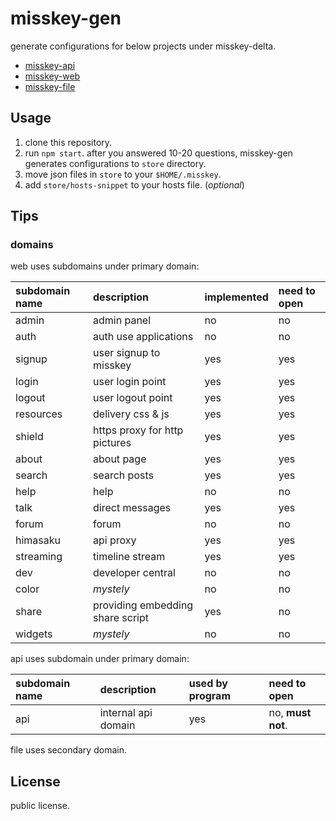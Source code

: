 misskey-gen
=====
generate configurations for below projects under misskey-delta.  
- [misskey-api](https://github.com/misskey-delta/misskey-api)
- [misskey-web](https://github.com/misskey-delta/misskey-web)
- [misskey-file](https://github.com/misskey-delta/misskey-file)

Usage
-----
1. clone this repository.
2. run `npm start`. after you answered 10-20 questions, misskey-gen generates configurations to `store` directory.
3. move json files in `store` to your `$HOME/.misskey`.
4. add `store/hosts-snippet` to your hosts file. (_optional_)

Tips
-----

### domains
web uses subdomains under primary domain:  

| subdomain name | description | implemented | need to open |
| :-- | :-- | :-- | :-- |
| admin | admin panel | no | no |
| auth | auth use applications | no | no |
| signup | user signup to misskey | yes | yes |
| login | user login point | yes | yes |
| logout | user logout point | yes | yes |
| resources | delivery css & js | yes | yes |
| shield | https proxy for http pictures | yes | yes |
| about | about page | yes | yes |
| search | search posts | yes | yes |
| help | help | no | no |
| talk | direct messages | yes | yes |
| forum | forum | no | no |
| himasaku | api proxy | yes | yes |
| streaming | timeline stream | yes | yes |
| dev | developer central | no | no |
| color | _mystely_ | no | no |
| share | providing embedding share script | yes | no |
| widgets | _mystely_ | no | no |

api uses subdomain under primary domain:  

| subdomain name | description | used by program | need to open |
| :-- | :-- |:-- | :-- |
| api | internal api domain | yes | no, **must not**. |

file uses secondary domain.

License
-----
public license.
